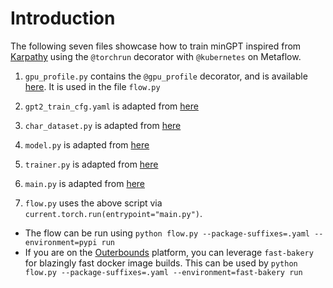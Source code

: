 # Introduction

The following seven files showcase how to train minGPT inspired from [Karpathy](https://github.com/karpathy/minGPT) using the `@torchrun` decorator with `@kubernetes` on Metaflow.

1. `gpu_profile.py` contains the `@gpu_profile` decorator, and is available [here](https://github.com/outerbounds/metaflow-gpu-profile). It is used in the file `flow.py`

2. `gpt2_train_cfg.yaml` is adapted from [here](https://github.com/pytorch/examples/blob/main/distributed/minGPT-ddp/mingpt/gpt2_train_cfg.yaml)

3. `char_dataset.py` is adapted from [here](https://github.com/pytorch/examples/blob/main/distributed/minGPT-ddp/mingpt/char_dataset.py)

4. `model.py` is adapted from [here](https://github.com/pytorch/examples/blob/main/distributed/minGPT-ddp/mingpt/model.py)

5. `trainer.py` is adapted from [here](https://github.com/pytorch/examples/blob/main/distributed/minGPT-ddp/mingpt/trainer.py)

6. `main.py` is adapted from [here](https://github.com/pytorch/examples/blob/main/distributed/minGPT-ddp/mingpt/main.py)

7. `flow.py` uses the above script via `current.torch.run(entrypoint="main.py")`.

- The flow can be run using `python flow.py --package-suffixes=.yaml --environment=pypi run`
- If you are on the [Outerbounds](https://outerbounds.com/) platform, you can leverage `fast-bakery` for blazingly fast docker image builds. This can be used by `python flow.py --package-suffixes=.yaml --environment=fast-bakery run`
